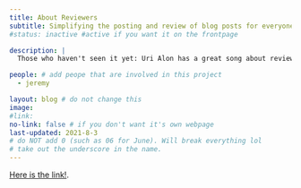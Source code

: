 ```yaml
---
title: About Reviewers
subtitle: Simplifying the posting and review of blog posts for everyone
#status: inactive #active if you want it on the frontpage

description: |
  Those who haven't seen it yet: Uri Alon has a great song about reviewers.

people: # add peope that are involved in this project
  - jeremy

layout: blog # do not change this
image:
#link:
no-link: false # if you don't want it's own webpage
last-updated: 2021-8-3
# do NOT add 0 (such as 06 for June). Will break everything lol
# take out the underscore in the name.
---
```


[Here is the link!](https://www.youtube.com/watch?v=txTH81HbTNU).
